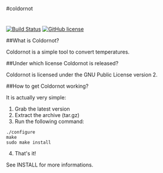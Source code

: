 #coldornot
#
[![Build Status](https://travis-ci.org/loctauxphilippe/coldornot.svg?branch=split)](https://travis-ci.org/loctauxphilippe/coldornot)
[![GitHub license](https://img.shields.io/badge/license-GPLv2-blue.svg)](https://raw.githubusercontent.com/loctauxphilippe/coldornot/master/COPYING)


##What is Coldornot?

   Coldornot is a simple tool to convert temperatures.


##Under which license Coldornot is released?

   Coldornot is licensed under the GNU Public License version 2.


##How to get Coldornot working?

   It is actually very simple:

   1. Grab the latest version
   2. Extract the archive (tar.gz)
   3. Run the following command:

	./configure
	make
	sudo make install

   4. That's it!

   See INSTALL for more informations.
